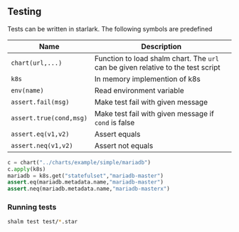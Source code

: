 ## Testing


Tests can be written in starlark.  The following symbols are predefined

| Name                    | Description                                                                      |
|-------------------------|----------------------------------------------------------------------------------|
| `chart(url,...)`        | Function to load shalm chart. The `url` can be given relative to the test script |
| `k8s`                   | In memory implemention of k8s                                                    |
| `env(name)`             | Read environment variable                                                        |
| `assert.fail(msg)`      | Make test fail with given message                                                |
| `assert.true(cond,msg)` | Make test fail with given message if `cond` is false                             |
| `assert.eq(v1,v2)`      | Assert equals                                                                    |
| `assert.neq(v1,v2)`     | Assert not equals                                                                |

```python
c = chart("../charts/example/simple/mariadb")
c.apply(k8s)
mariadb = k8s.get("statefulset","mariadb-master")
assert.eq(mariadb.metadata.name,"mariadb-master")
assert.neq(mariadb.metadata.name,"mariadb-masterx")
```

### Running tests

```bash
shalm test test/*.star
```
